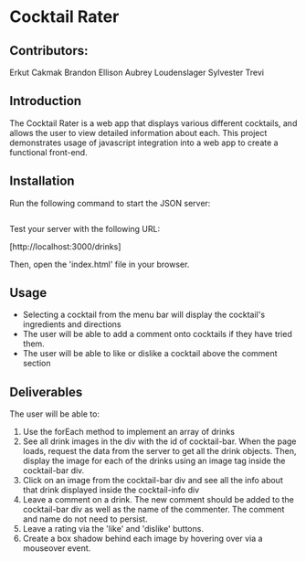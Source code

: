 # Cocktail Rater

## Contributors:
Erkut Cakmak
Brandon Ellison
Aubrey Loudenslager
Sylvester Trevi

## Introduction
The Cocktail Rater is a web app that displays various different cocktails, and allows the user to view detailed information about each. This project demonstrates usage of javascript integration into a web app to create a functional front-end. 

## Installation

Run the following command to start the JSON server:

```json-server --watch db.json
```

Test your server with the following URL: 

[http://localhost:3000/drinks]

Then, open the 'index.html' file in your browser. 

## Usage

- Selecting a cocktail from the menu bar will display the cocktail's ingredients and directions 
- The user will be able to add a comment onto cocktails if they have tried them.
- The user will be able to like or dislike a cocktail above the comment section

## Deliverables
The user will be able to: 

1. Use the forEach method to implement an array of drinks 
2. See all drink  images in the div with the id of cocktail-bar. When the page loads, request the data from the server to get all the drink objects. Then, display the image for each of the drinks using an image tag inside the cocktail-bar div.
3. Click on an image from the cocktail-bar div and see all the info about that drink displayed inside the cocktail-info div 
4. Leave a comment on a drink. The new comment  should be added to the cocktail-bar div as well as the name of the commenter. The comment and name do not need to persist.
5. Leave a rating via the 'like' and 'dislike' buttons. 
6. Create a box shadow behind each image by hovering over via a mouseover event.


